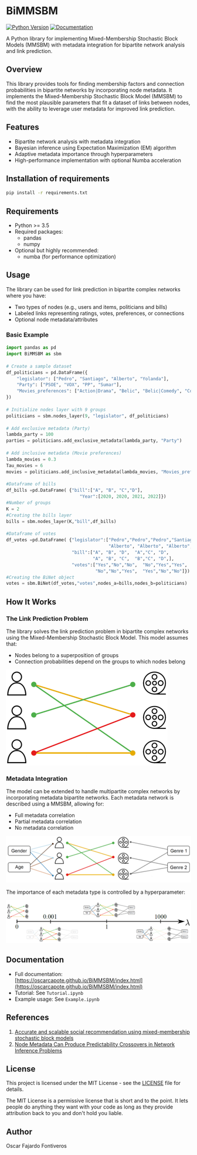 # BiMMSBM

[![Python Version](https://img.shields.io/badge/python-3.5%2B-blue.svg)](https://www.python.org/downloads/)
[![Documentation](https://img.shields.io/badge/docs-latest-brightgreen.svg)](https://oscarcapote.github.io/BiMMSBM/index.html)

A Python library for implementing Mixed-Membership Stochastic Block Models (MMSBM) with metadata integration for bipartite network analysis and link prediction.

## Overview

This library provides tools for finding membership factors and connection probabilities in bipartite networks by incorporating node metadata. It implements the Mixed-Membership Stochastic Block Model (MMSBM) to find the most plausible parameters that fit a dataset of links between nodes, with the ability to leverage user metadata for improved link prediction.

## Features

- Bipartite network analysis with metadata integration
- Bayesian inference using Expectation Maximization (EM) algorithm
- Adaptive metadata importance through hyperparameters
- High-performance implementation with optional Numba acceleration

## Installation of requirements

```bash
pip install -r requirements.txt
```

## Requirements

- Python >= 3.5
- Required packages:
  - pandas
  - numpy
- Optional but highly recommended:
  - numba (for performance optimization)


## Usage

The library can be used for link prediction in bipartite complex networks where you have:
- Two types of nodes (e.g., users and items, politicians and bills)
- Labeled links representing ratings, votes, preferences, or connections
- Optional node metadata/attributes

### Basic Example

```python
import pandas as pd
import BiMMSBM as sbm

# Create a sample dataset
df_politicians = pd.DataFrame({
    "legislator": ["Pedro", "Santiago", "Alberto", "Yolanda"],
    "Party": ["PSOE", "VOX", "PP", "Sumar"],
    "Movies_preferences": ["Action|Drama", "Belic", "Belic|Comedy", "Comedy|Drama"]
})

# Initialize nodes layer with 9 groups
politicians = sbm.nodes_layer(9, "legislator", df_politicians)

# Add exclusive metadata (Party)
lambda_party = 100
parties = politicians.add_exclusive_metadata(lambda_party, "Party")

# Add inclusive metadata (Movie preferences)
lambda_movies = 0.3
Tau_movies = 6
movies = politicians.add_inclusive_metadata(lambda_movies, "Movies_preferences", Tau_movies)

#Dataframe of bills
df_bills =pd.DataFrame( {"bill":["A", "B", "C","D"],
                            "Year":[2020, 2020, 2021, 2022]})
#Number of groups
K = 2
#Creating the bills layer 
bills = sbm.nodes_layer(K,"bill",df_bills)

#Dataframe of votes
df_votes =pd.DataFrame( {"legislator":["Pedro","Pedro","Pedro","Santiago","Santiago","Santiago", 
                                       "Alberto", "Alberto", "Alberto", "Yolanda", "Yolanda", "Yolanda"],
                         "bill":["A", "B", "D",  "A","C", "D",
                                 "A", "B", "C",  "B","C", "D",],
                         "votes":["Yes","No","No",  "No","Yes","Yes",
                                  "No","No","Yes",  "Yes","No","No"]})
#Creating the BiNet object
votes = sbm.BiNet(df_votes,"votes",nodes_a=bills,nodes_b=politicians)
```

## How It Works

### The Link Prediction Problem

The library solves the link prediction problem in bipartite complex networks using the Mixed-Membership Stochastic Block Model. This model assumes that:
- Nodes belong to a superposition of groups
- Connection probabilities depend on the groups to which nodes belong

![bipartite](images/bipartite.png)

### Metadata Integration

The model can be extended to handle multipartite complex networks by incorporating metadata bipartite networks. Each metadata network is described using a MMSBM, allowing for:
- Full metadata correlation
- Partial metadata correlation
- No metadata correlation

![multipartite](images/multipartite.png)

The importance of each metadata type is controlled by a hyperparameter:

![lambdes](images/lambdes.png)

## Documentation

- Full documentation: [https://oscarcapote.github.io/BiMMSBM/index.html](https://oscarcapote.github.io/BiMMSBM/index.html)
- Tutorial: See `Tutorial.ipynb`
- Example usage: See `Example.ipynb`

## References

1. [Accurate and scalable social recommendation using mixed-membership stochastic block models](https://www.pnas.org/doi/abs/10.1073/pnas.1606316113)
2. [Node Metadata Can Produce Predictability Crossovers in Network Inference Problems](https://journals.aps.org/prx/pdf/10.1103/PhysRevX.12.011010)

## License

This project is licensed under the MIT License - see the [LICENSE](LICENSE) file for details.

The MIT License is a permissive license that is short and to the point. It lets people do anything they want with your code as long as they provide attribution back to you and don't hold you liable.

## Author

Oscar Fajardo Fontiveros
